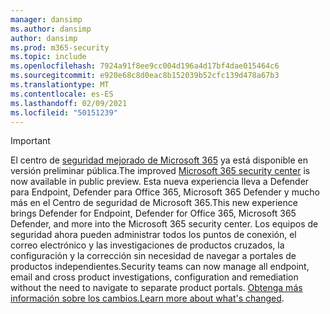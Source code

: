 ```yaml
---
manager: dansimp
ms.author: dansimp
author: dansimp
ms.prod: m365-security
ms.topic: include
ms.openlocfilehash: 7924a91f8ee9cc004d196a4d17bf4dae015464c6
ms.sourcegitcommit: e920e68c8d0eac8b152039b52cfc139d478a67b3
ms.translationtype: MT
ms.contentlocale: es-ES
ms.lasthandoff: 02/09/2021
ms.locfileid: "50151239"
---
```

> [!IMPORTANT]
> <span data-ttu-id="f48a3-101">El centro de [seguridad mejorado de Microsoft 365](https://security.microsoft.com) ya está disponible en versión preliminar pública.</span><span class="sxs-lookup"><span data-stu-id="f48a3-101">The improved [Microsoft 365 security center](https://security.microsoft.com) is now available in public preview.</span></span> <span data-ttu-id="f48a3-102">Esta nueva experiencia lleva a Defender para Endpoint, Defender para Office 365, Microsoft 365 Defender y mucho más en el Centro de seguridad de Microsoft 365.</span><span class="sxs-lookup"><span data-stu-id="f48a3-102">This new experience brings Defender for Endpoint, Defender for Office 365, Microsoft 365 Defender, and more into  the Microsoft 365 security center.</span></span> <span data-ttu-id="f48a3-103">Los equipos de seguridad ahora pueden administrar todos los puntos de conexión, el correo electrónico y las investigaciones de productos cruzados, la configuración y la corrección sin necesidad de navegar a portales de productos independientes.</span><span class="sxs-lookup"><span data-stu-id="f48a3-103">Security teams can now manage all endpoint, email and cross product investigations, configuration and remediation without the need to navigate to separate product portals.</span></span> <span data-ttu-id="f48a3-104">[Obtenga más información sobre los cambios.](https://docs.microsoft.com/microsoft-365/security/mtp/overview-security-center)</span><span class="sxs-lookup"><span data-stu-id="f48a3-104">[Learn more about what's changed](https://docs.microsoft.com/microsoft-365/security/mtp/overview-security-center).</span></span>

